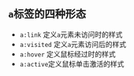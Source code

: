 ## `a`标签的四种形态

- `a:link`  定义`a`元素未访问时的样式
- `a:visited` 定义`a`元素访问后的样式
- `a:hover` 定义鼠标经过时的样式
- `a:active`定义鼠标单击激活的样式